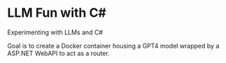 # LLM Fun with C#
Experimenting with LLMs and C#

Goal is to create a Docker container housing a GPT4 model wrapped by a ASP.NET WebAPI to act as a router.
